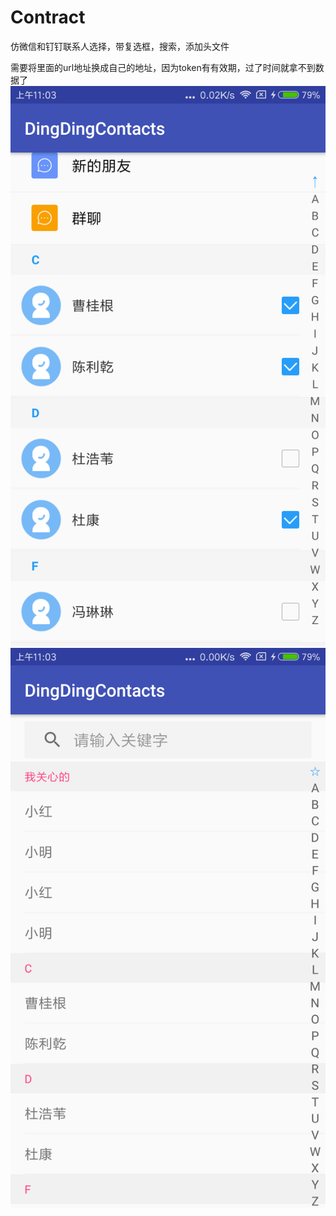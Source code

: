 # Contract
仿微信和钉钉联系人选择，带复选框，搜索，添加头文件

需要将里面的url地址换成自己的地址，因为token有有效期，过了时间就拿不到数据了
  ![image](https://github.com/chenchali/Contract/blob/master/1.png)
  ![image](https://github.com/chenchali/Contract/blob/master/2.png)
